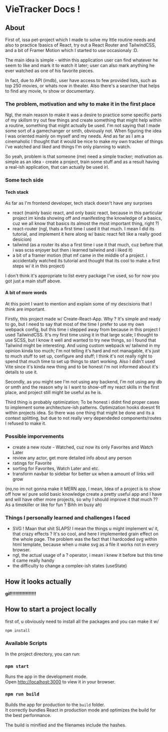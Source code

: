 # VieTracker Docs !

## About

First of, issa pet-project which I made to solve my lttle routine needs and also to practice !basics of React, try out a React Router and TailwindCSS, and a bit of Framer Motion which I started to use occasionaly :D.

The main idea is simple - within this application user can find whatever he seem to like and mark it to watch it later; user can also mark anything he ever watched as one of his favorite pieces.

In fact, due to API (imdb), user have access to few provided lists, such as top 250 movies, or whats now in theater. Also there's a searcher that helps to find any movie, tv show or documentary.

### The problem, motivation and why to make it in the first place

Ngl, the main reason to make it was a desire to practice some specific parts of my skillsm try out few things and create something that might help within a routine, something that might actually be used. I'm not saying that I made some sort of a gamechanger or smth, obviously not. When figuring the idea I was oriented mainly on myself and my needs. And as far as I am a cinemaholic I thought that it would be nice to make my own tracker of things i've watched and liked and things I'm only planning to watch.

So yeah, problem is that someone (me) need a simple tracker; motivation as simple as an idea - create a project, train some stuff and as a result having a real-ish application, that can actually be used irl.

### Some tech side

#### Tech stack

As far as I'm frontend developer, tech stack doesn't have any surprises

- react (mainly basic react, and only basic react, because in this particular project im kinda showing off and manifesting the knowledge of a basics, cuz we all know that basics its almost the most important thing, right ?)
- react-router (ngl, thats a first time I used it that much. I mean I did its tutorial, and implement it here along w/ basic react felt like a really good desicion)
- tailwind (as a router its also a first time i use it that much, cuz before that i was scss enjoyer but then i learned tailwind and i liked it)
- a bit of a framer motion (that mf came in the middle of a project. i accidentally watched its tutorial and thought that its cool to make a first steps w/ it in this project)

I don't think it's appropriate to list every package I've used, so for now
you got just a main stuff above.

#### A bit of more words

At this point I want to mention and explain some of my descisions that I think are important.

Firstly, this project made w/ Create-React-App. Why ? It's simple and ready to go, but I need to say that most of the time I prefer to use my own webpack config, but this time i stepped away from because in this project I used TailwindCSS. It's my first time using it in that large scale; I thought to use SCSS, but I know it well and wanted to try new things, so I found that Tailwind might be interesting. And using custom webpack w/ tailwind in my opinion kinda too much; I'm not telling it's hard and not managable, it's just to much stuff to set up, configure and stuff; I think it's not really right to spend that much time to set up things to start working. Also I didn't used Vite since it's kinda new thing and to be honest i'm not informed about it's details to use it.

Secondly, as you might see I'm not using any backend, I'm not using any db or smth and the reason why is I want to show-off my react skills in the first place, and project still might be useful as he is.

Third thing is probably optimization; To be honest i didnt find proper cases to implement some architecture-ish patterns. Optimization hooks doesnt fit within projects idea.
So there was one thing that might be done and its a context splitting, but due to not really very dependeded components/routes I refused to make it.

### Possible imporvements

- create a new route - Watched, cuz now its only Favorites and Watch Later
- review any actor, get more detailed info about any person
- ratings for Favorite
- sorting for Favorites, Watch Later and etc.
- transform navbar to sidebar for better ux when a amount of links will grow

(no,no im not gonna make it MERN app, I mean, Idea of a project is to show off how w/ pure solid basic knowledge create a pretty useful app and I have and will have other more projects, so why I should improve it that much ??
As a timekiller or like for fun ? Bihh im busy ah)

### Things I personally learned and challenges I faced

- SVG ! Maan that shit SLAPS! I mean the things u might implement w/ it, that crazy effects ? It's so cool, and here I implemented grain effect on the whole page. The problem was the fact that I hardcoded svg within html template, because when u make svg as a file it works not in every browser.
- ngl, the actual usage of a ? operator, i mean i knew it before but this time it came really handy
- the difficulty to change a complex-ish states (useState)

## How it looks actually

**gif!!!!!!!!!!!!!!!!!**

## How to start a project locally

first of, u obviously need to install all the packages and you can make it w/

`npm install`

### Available Scripts

In the project directory, you can run:

### `npm start`

Runs the app in the development mode.\
Open [http://localhost:3000](http://localhost:3000) to view it in your browser.

### `npm run build`

Builds the app for production to the `build` folder.\
It correctly bundles React in production mode and optimizes the build for the best performance.

The build is minified and the filenames include the hashes.
